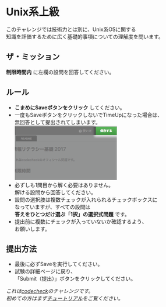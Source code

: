 # Unix系上級

このチャレンジでは技術力とは別に、Unix系OSに関する  
知識を評価するために広く基礎的事項についての理解度を問います。

## ザ・ミッション
**制限時間内** に左欄の設問を回答してください。

## ルール
- **こまめにSaveボタンをクリック** してください。
- 一度もSaveボタンをクリックしないでTimeUpになった場合は、  
  無回答として提出されてしまいます。  
![Saveボタン](https://raw.githubusercontent.com/code-check/skeleton-challenge-multiple-choice/6c7ff7633f845ce1f9ab6c3e5a7a0016b2aac836/images/save-button.png)
- 必ずしも1問目から解く必要はありません。  
  解ける設問から回答してください。
- 設問の選択肢は複数チェックが入れられるチェックボックスに  
  なっていますが、すべての設問は  
  **答えをひとつだけ選ぶ「1択」の選択式問題** です。
- 提出前に複数にチェックが入っていないか確認するよう、  
  お願いします。

## 提出方法
- 最後に必ずSaveを実行してください。
- 試験の詳細ページに戻り、  
  「Submit（提出）」ボタンをクリックしてください。

*これは[codecheck](http://app.code-check.io/openchallenges)のチャレンジです。  
初めての方はまず[チュートリアル](https://app.code-check.io/orgs/codecheck/challenges/77)をご覧ください。*

